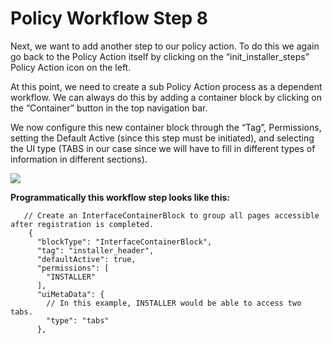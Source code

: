 # Policy Workflow Step 8

Next, we want to add another step to our policy action. To do this we again go back to the Policy Action itself by clicking on the “init\_installer\_steps” Policy Action icon on the left.

At this point, we need to create a sub Policy Action process as a dependent workflow. We can always do this by adding a container block by clicking on the “Container” button in the top navigation bar.

We now configure this new container block through the “Tag”, Permissions, setting the Default Active (since this step must be initiated), and selecting the UI type (TABS in our case since we will have to fill in different types of information in different sections).

![](https://i.imgur.com/cT6JAa1.png)

**Programmatically this workflow step looks like this:**

```
   // Create an InterfaceContainerBlock to group all pages accessible after registration is completed.
    {
      "blockType": "InterfaceContainerBlock",
      "tag": "installer_header",
      "defaultActive": true,
      "permissions": [
        "INSTALLER"
      ],
      "uiMetaData": {
        // In this example, INSTALLER would be able to access two tabs.
        "type": "tabs"
      },
```
